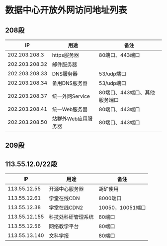 # 数据中心开放外网访问地址列表

## 208段

| IP | 用途 | 备注 |
| --- | --- | --- |
| 202.203.208.3 | https服务器 | 80端口、443端口 |
| 202.203.208.32  | 邮件服务器 |  |
| 202.203.208.33 | DNS服务器 | 53/udp端口 |
| 202.203.208.34 | 备用DNS服务器 | 53/udp端口 |
| 202.203.208.37 | 统一外网Service | 80端口、443端口、其他服务端口 |
| 202.203.208.41 | 统一Web服务器 | 80端口、443端口 |
| 202.203.208.50 | 站群外Web应用服务器 | 80端口、443端口 |

## 209段

## 113.55.12.0/22段

| IP | 用途 | 备注 |
| --- | --- | --- |
| 113.55.12.55 | 开源中心服务器 | 胡矿使用 |
| 113.55.12.61 | 学堂在线CDN | 8000端口 |
| 113.55.12.38 | 学堂在线CDN2 | 10050，10051端口 |
| 113.55.12.155 | 科技处科研管理系统 | 80端口 |
| 113.55.12.56 | 网络教学平台 | 80端口 |
| 113.55.13.140 | 文科学报 | 80端口 |

